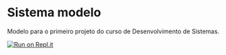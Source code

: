 # Sistema modelo
Modelo para o primeiro projeto do curso de Desenvolvimento de Sistemas.

[![Run on Repl.it](https://repl.it/badge/github/professor-holanda/dev-sistema)](https://repl.it/github/professor-holanda/dev-sistema)
